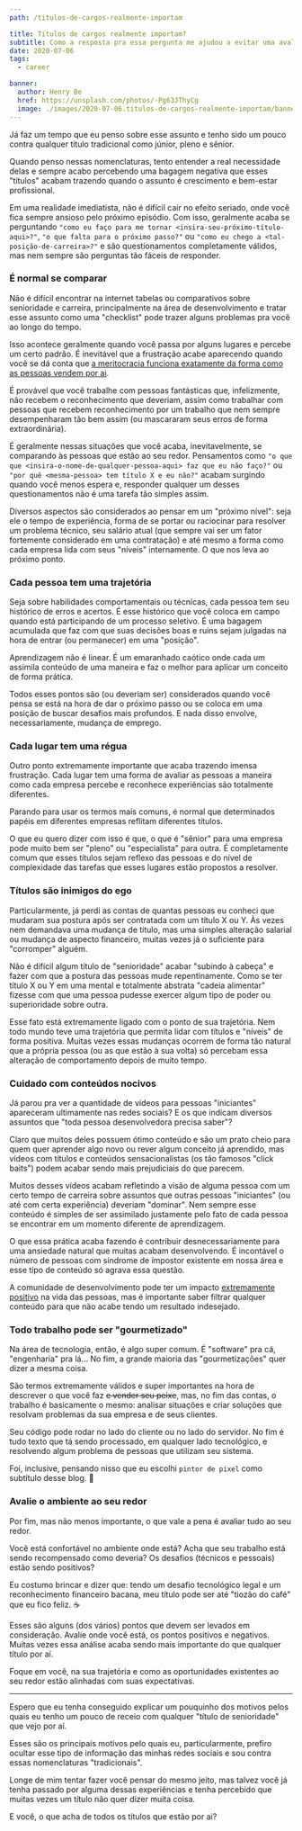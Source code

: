 ```yaml
---
path: /titulos-de-cargos-realmente-importam

title: Títulos de cargos realmente importam?
subtitle: Como a resposta pra essa pergunta me ajudou a evitar uma avalanche de ansiedade e a focar no que realmente importa
date: 2020-07-06
tags:
  - career

banner:
  author: Henry Be
  href: https://unsplash.com/photos/-Pg63JThyCg
  image: ./images/2020-07-06.titulos-de-cargos-realmente-importam/banner.jpg
---
```


Já faz um tempo que eu penso sobre esse assunto e tenho sido um pouco contra qualquer título tradicional como júnior, pleno e sênior.

Quando penso nessas nomenclaturas, tento entender a real necessidade delas e sempre acabo percebendo uma bagagem negativa que esses "títulos" acabam trazendo quando o assunto é crescimento e bem-estar profissional.

Em uma realidade imediatista, não é difícil cair no efeito seriado, onde você fica sempre ansioso pelo próximo episódio. Com isso, geralmente acaba se perguntando `"como eu faço para me tornar <insira-seu-próximo-título-aqui>?"`, `"o que falta para o próximo passo?"` ou `"como eu chego a <tal-posição-de-carreira>?"` e são questionamentos completamente válidos, mas nem sempre são perguntas tão fáceis de responder.

### É normal se comparar

Não é difícil encontrar na internet tabelas ou comparativos sobre senioridade e carreira, principalmente na área de desenvolvimento e tratar esse assunto como uma "checklist" pode trazer alguns problemas pra você ao longo do tempo.

Isso acontece geralmente quando você passa por alguns lugares e percebe um certo padrão. É inevitável que a frustração acabe aparecendo quando você se dá conta que [a meritocracia funciona exatamente da forma como as pessoas vendem por ai](https://www.youtube.com/watch?v=YINTTVjBrY4).

É provável que você trabalhe com pessoas fantásticas que, infelizmente, não recebem o reconhecimento que deveriam, assim como trabalhar com pessoas que recebem reconhecimento por um trabalho que nem sempre desempenharam tão bem assim (ou mascararam seus erros de forma extraordinária).

É geralmente nessas situações que você acaba, inevitavelmente, se comparando às pessoas que estão ao seu redor. Pensamentos como `"o que que <insira-o-nome-de-qualquer-pessoa-aqui> faz que eu não faço?"` ou `"por quê <mesma-pessoa> tem título X e eu não?"` acabam surgindo quando você menos espera e, responder qualquer um desses questionamentos não é uma tarefa tão simples assim.

Diversos aspectos são considerados ao pensar em um "próximo nível": seja ele o tempo de experiência, forma de se portar ou raciocinar para resolver um problema técnico, seu salário atual (que sempre vai ser um fator fortemente considerado em uma contratação) e até mesmo a forma como cada empresa lida com seus "níveis" internamente. O que nos leva ao próximo ponto.

### Cada pessoa tem uma trajetória

Seja sobre habilidades comportamentais ou técnicas, cada pessoa tem seu histórico de erros e acertos. É esse histórico que você coloca em campo quando está participando de um processo seletivo. É uma bagagem acumulada que faz com que suas decisões boas e ruins sejam julgadas na hora de entrar (ou permanecer) em uma "posição".

Aprendizagem não é linear. É um emaranhado caótico onde cada um assimila conteúdo de uma maneira e faz o melhor para aplicar um conceito de forma prática.

Todos esses pontos são (ou deveriam ser) considerados quando você pensa se está na hora de dar o próximo passo ou se coloca em uma posição de buscar desafios mais profundos. E nada disso envolve, necessariamente, mudança de emprego.

### Cada lugar tem uma régua

Outro ponto extremamente importante que acaba trazendo imensa frustração. Cada lugar tem uma forma de avaliar as pessoas a maneira como cada empresa percebe e reconhece experiências são totalmente diferentes.

Parando para usar os termos mais comuns, é normal que determinados papéis em diferentes empresas reflitam diferentes títulos.

O que eu quero dizer com isso é que, o que é "sênior" para uma empresa pode muito bem ser "pleno" ou "especialista" para outra. É completamente comum que esses títulos sejam reflexo das pessoas e do nível de complexidade das tarefas que esses lugares estão propostos a resolver.

### Títulos são inimigos do ego

Particularmente, já perdi as contas de quantas pessoas eu conheci que mudaram sua postura após ser contratada com um título X ou Y. Às vezes nem demandava uma mudança de título, mas uma simples alteração salarial ou mudança de aspecto financeiro, muitas vezes já o suficiente para "corromper" alguém.

Não é difícil algum título de "senioridade" acabar "subindo à cabeça" e fazer com que a postura das pessoas mude repentinamente. Como se ter título X ou Y em uma mental e totalmente abstrata "cadeia alimentar" fizesse com que uma pessoa pudesse exercer algum tipo de poder ou superioridade sobre outra.

Esse fato está extremamente ligado com o ponto de sua trajetória. Nem todo mundo teve uma trajetória que permita lidar com títulos e "níveis" de forma positiva. Muitas vezes essas mudanças ocorrem de forma tão natural que a própria pessoa (ou as que estão à sua volta) só percebam essa alteração de comportamento depois de muito tempo.

### Cuidado com conteúdos nocivos

Já parou pra ver a quantidade de vídeos para pessoas "iniciantes" apareceram ultimamente nas redes sociais? E os que indicam diversos assuntos que "toda pessoa desenvolvedora precisa saber"?

Claro que muitos deles possuem ótimo conteúdo e são um prato cheio para quem quer aprender algo novo ou rever algum conceito já aprendido, mas vídeos com títulos e conteúdos sensacionalistas (os tão famosos "click baits") podem acabar sendo mais prejudiciais do que parecem.

Muitos desses vídeos acabam refletindo a visão de alguma pessoa com um certo tempo de carreira sobre assuntos que outras pessoas "iniciantes" (ou até com certa experiência) deveriam "dominar". Nem sempre esse conteúdo é simples de ser assimilado justamente pelo fato de cada pessoa se encontrar em um momento diferente de aprendizagem.

O que essa prática acaba fazendo é contribuir desnecessariamente para uma ansiedade natural que muitas acabam desenvolvendo. É incontável o número de pessoas com síndrome de ímpostor existente em nossa área e esse tipo de conteúdo só agrava essa questão.

A comunidade de desenvolvimento pode ter um impacto [extremamente positivo](https://www.youtube.com/watch?v=yveyngN-UJs) na vida das pessoas, mas é importante saber filtrar qualquer conteúdo para que não acabe tendo um resultado indesejado.

### Todo trabalho pode ser "gourmetizado"

Na área de tecnologia, então, é algo super comum. É "software" pra cá, "engenharia" pra lá... No fim, a grande maioria das "gourmetizações" quer dizer a mesma coisa.

São termos extremamente válidos e super importantes na hora de descrever o que você faz ~~e vender seu peixe~~, mas, no fim das contas, o trabalho é basicamente o mesmo: analisar situações e criar soluções que resolvam problemas da sua empresa e de seus clientes.

Seu código pode rodar no lado do cliente ou no lado do servidor. No fim é tudo texto que tá sendo processado, em qualquer lado tecnológico, e resolvendo algum problema de pessoas que utilizam seu sistema.

Foi, inclusive, pensando nisso que eu escolhi `pintor de pixel` como subtítulo desse blog. 🙂

### Avalie o ambiente ao seu redor

Por fim, mas não menos importante, o que vale a pena é avaliar tudo ao seu redor.

Você está confortável no ambiente onde está? Acha que seu trabalho está sendo recompensado como deveria? Os desafios (técnicos e pessoais) estão sendo positivos?

Eu costumo brincar e dizer que: tendo um desafio tecnológico legal e um reconhecimento financeiro bacana, meu título pode ser até "tiozão do café" que eu fico feliz. ☕️

Esses são alguns (dos vários) pontos que devem ser levados em consideração. Avalie onde você está, os pontos positivos e negativos. Muitas vezes essa análise acaba sendo mais importante do que qualquer título por aí.

Foque em você, na sua trajetória e como as oportunidades existentes ao seu redor estão alinhadas com suas expectativas.

---

Espero que eu tenha conseguido explicar um pouquinho dos motivos pelos quais eu tenho um pouco de receio com qualquer "título de senioridade" que vejo por aí.

Esses são os principais motivos pelo quais eu, particularmente, prefiro ocultar esse tipo de informação das minhas redes sociais e sou contra essas nomenclaturas "tradicionais".

Longe de mim tentar fazer você pensar do mesmo jeito, mas talvez você já tenha passado por alguma dessas experiências e tenha percebido que muitas vezes um título não quer dizer muita coisa.

E você, o que acha de todos os títulos que estão por ai?
